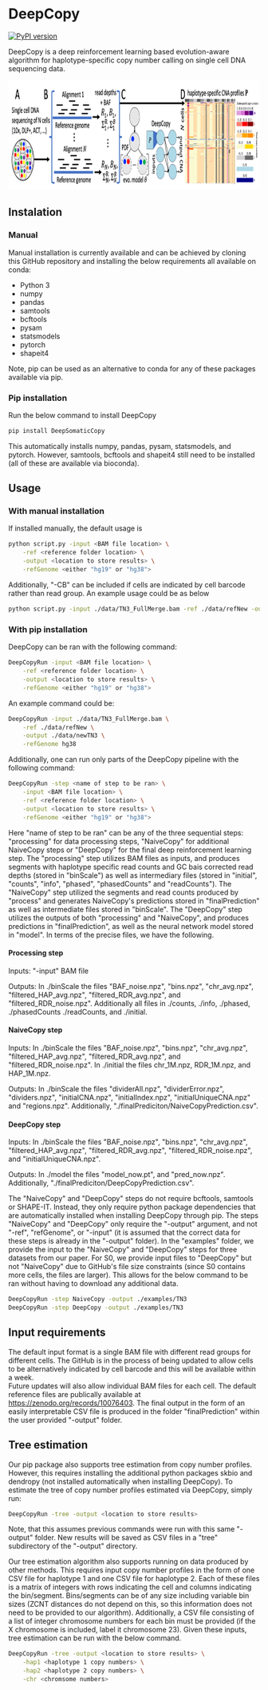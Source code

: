 # DeepCopy

[![PyPI version](https://badge.fury.io/py/DeepSomaticCopy.svg)](https://badge.fury.io/py/DeepSomaticCopy)

DeepCopy is a deep reinforcement learning based evolution-aware algorithm for haplotype-specific copy number calling on single cell DNA sequencing data. 

<p align="center">
  <img width="1000" height="220" src="./overview.png">
</p>

## Instalation

### Manual

Manual installation is currently available and can be achieved by cloning this GitHub repository and installing the below requirements all available on conda:
- Python 3
- numpy
- pandas
- samtools
- bcftools
- pysam
- statsmodels
- pytorch
- shapeit4

Note, pip can be used as an alternative to conda for any of these packages available via pip. 

### Pip installation

Run the below command to install DeepCopy
```bash
pip install DeepSomaticCopy
```
This automatically installs numpy, pandas, pysam, statsmodels, and pytorch. However, samtools, bcftools and shapeit4 still need to be installed (all of these are available via bioconda). 




## Usage

### With manual installation

If installed manually, the default usage is 
```bash
python script.py -input <BAM file location> \
    -ref <reference folder location> \
    -output <location to store results> \
    -refGenome <either "hg19" or "hg38">
```
Additionally, "-CB" can be included if cells are indicated by cell barcode rather than read group. An example usage could be as below
```bash
python script.py -input ./data/TN3_FullMerge.bam -ref ./data/refNew -output ./data/newTN3 -refGenome hg38
```

### With pip installation

DeepCopy can be ran with the following command:
```bash
DeepCopyRun -input <BAM file location> \
    -ref <reference folder location> \
    -output <location to store results> \
    -refGenome <either "hg19" or "hg38">
```
An example command could be:
```bash
DeepCopyRun -input ./data/TN3_FullMerge.bam \
    -ref ./data/refNew \
    -output ./data/newTN3 \
    -refGenome hg38
```

Additionally, one can run only parts of the DeepCopy pipeline with the following command:
```bash
DeepCopyRun -step <name of step to be ran> \
    -input <BAM file location> \
    -ref <reference folder location> \
    -output <location to store results> \
    -refGenome <either "hg19" or "hg38">
```
Here "name of step to be ran" can be any of the three sequential steps: "processing" for data processing steps, "NaiveCopy" for additional NaiveCopy steps or "DeepCopy" for the final deep reinforcement learning step. 
The "processing" step utilizes BAM files as inputs, and produces segments with haplotype specific read counts and GC bais corrected read depths (stored in "binScale") as well as intermediary files (stored in "initial", "counts", "info", "phased", "phasedCounts" and "readCounts"). 
The "NaiveCopy" step utilized the segments and read counts produced by "process" and generates NaiveCopy's predictions stored in "finalPrediction" as well as intermediate files stored in "binScale". 
The "DeepCopy" step utilizes the outputs of both "processing" and "NaiveCopy", and produces predictions in "finalPrediction", as well as the neural network model stored in "model". 
In terms of the precise files, we have the following. 

#### Processing step
Inputs: "-input" BAM file

Outputs: In ./binScale the files "BAF_noise.npz", "bins.npz", "chr_avg.npz", "filtered_HAP_avg.npz", "filtered_RDR_avg.npz", and "filtered_RDR_noise.npz". Additionally all files in ./counts, ./info, ./phased, ./phasedCounts ./readCounts, and ./initial. 

#### NaiveCopy step
Inputs: In ./binScale the files "BAF_noise.npz", "bins.npz", "chr_avg.npz", "filtered_HAP_avg.npz", "filtered_RDR_avg.npz", and "filtered_RDR_noise.npz". In ./initial the files chr_1M.npz, RDR_1M.npz, and HAP_1M.npz.

Outputs: In ./binScale the files "dividerAll.npz", "dividerError.npz", "dividers.npz", "initialCNA.npz", "initialIndex.npz", "initialUniqueCNA.npz" and "regions.npz". Additionally, "./finalPrediciton/NaiveCopyPrediction.csv". 

#### DeepCopy step
Inputs: In ./binScale the files "BAF_noise.npz", "bins.npz", "chr_avg.npz", "filtered_HAP_avg.npz", "filtered_RDR_avg.npz", "filtered_RDR_noise.npz", and "initialUniqueCNA.npz". 

Outputs: In ./model the files "model_now.pt", and "pred_now.npz". Additionally, "./finalPrediciton/DeepCopyPrediction.csv". 


The "NaiveCopy" and "DeepCopy" steps do not require bcftools, samtools or SHAPE-IT. 
Instead, they only require python package dependencies that are automatically installed when installing DeepCopy through pip. 
The steps "NaiveCopy" and "DeepCopy" only require the "-output" argument, and not "-ref", "refGenome", or "-input" (it is assumed that the correct data for these steps is already in the "-output" folder). 
In the "examples" folder, we provide the input to the "NaiveCopy" and "DeepCopy" steps for three datasets from our paper. 
For S0, we provide input files to "DeepCopy" but not "NaiveCopy" due to GitHub's file size constraints (since S0 contains more cells, the files are larger). 
This allows for the below command to be ran without having to download any additional data.
```bash
DeepCopyRun -step NaiveCopy -output ./examples/TN3
DeepCopyRun -step DeepCopy -output ./examples/TN3
```


## Input requirements

The default input format is a single BAM file with different read groups for different cells. 
The GitHub is in the process of being updated to allow cells to be alternatively indicated by cell barcode and this will be available within a week.  
Future updates will also allow individual BAM files for each cell. 
The default reference files are publically available at https://zenodo.org/records/10076403. 
The final output in the form of an easily interpretable CSV file is produced in the folder "finalPrediction" within the user provided "-output" folder. 

## Tree estimation

Our pip package also supports tree estimation from copy number profiles. 
However, this requires installing the additional python packages skbio and dendropy (not installed automatically when installing DeepCopy). 
To estimate the tree of copy number profiles estimated via DeepCopy, simply run:
```bash
DeepCopyRun -tree -output <location to store results>
```
Note, that this assumes previous commands were run with this same "-output" folder. 
New results will be saved as CSV files in a "tree" subdirectory of the "-output" directory. 

Our tree estimation algorithm also supports running on data produced by other methods. 
This requires input copy number profiles in the form of one CSV file for haplotype 1 and one CSV file for haplotype 2. 
Each of these files is a matrix of integers with rows indicating the cell and columns indicating the bin/segment. 
Bins/segments can be of any size including variable bin sizes (ZCNT distances do not depend on this, so this information does not need to be provided to our algorithm). 
Additionally, a CSV file consisting of a list of integer chromosome numbers for each bin must be provided (if the X chromosome is included, label it chromosome 23).
Given these inputs, tree estimation can be run with the below command. 
```bash
DeepCopyRun -tree -output <location to store results> \
    -hap1 <haplotype 1 copy numbers> \
    -hap2 <haplotype 2 copy numbers> \
    -chr <chromsome numbers>
```





